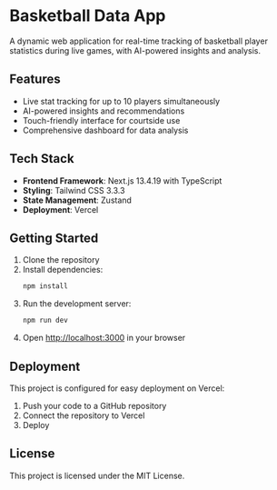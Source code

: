 # Basketball Data App

A dynamic web application for real-time tracking of basketball player statistics during live games, with AI-powered insights and analysis.

## Features

- Live stat tracking for up to 10 players simultaneously
- AI-powered insights and recommendations
- Touch-friendly interface for courtside use
- Comprehensive dashboard for data analysis

## Tech Stack

- **Frontend Framework**: Next.js 13.4.19 with TypeScript
- **Styling**: Tailwind CSS 3.3.3
- **State Management**: Zustand
- **Deployment**: Vercel

## Getting Started

1. Clone the repository
2. Install dependencies:
   ```bash
   npm install
   ```
3. Run the development server:
   ```bash
   npm run dev
   ```
4. Open [http://localhost:3000](http://localhost:3000) in your browser

## Deployment

This project is configured for easy deployment on Vercel:

1. Push your code to a GitHub repository
2. Connect the repository to Vercel
3. Deploy

## License

This project is licensed under the MIT License.